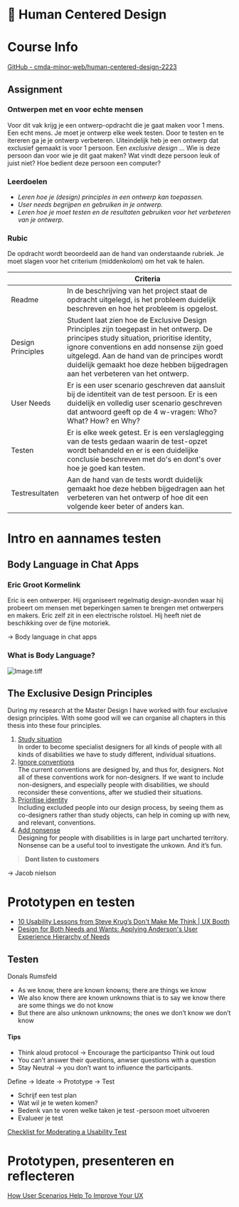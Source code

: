 # 􀓤 Human Centered Design

# Course Info

[GitHub - cmda-minor-web/human-centered-design-2223](https://github.com/cmda-minor-web/human-centered-design-2223)

## Assignment

### Ontwerpen met en voor echte mensen

Voor dit vak krijg je een ontwerp-opdracht die je gaat maken voor 1 mens. Een echt mens. Je moet je ontwerp elke week testen. Door te testen en te itereren ga je je ontwerp verbeteren. Uiteindelijk heb je een ontwerp dat exclusief gemaakt is voor 1 persoon. Een *exclusive design* ... Wie is deze persoon dan voor wie je dit gaat maken? Wat vindt deze persoon leuk of juist niet? Hoe bedient deze persoon een computer?

### Leerdoelen

- *Leren hoe je (design) principles in een ontwerp kan toepassen.*
- *User needs begrijpen en gebruiken in je ontwerp.*
- *Leren hoe je moet testen en de resultaten gebruiken voor het verbeteren van je ontwerp.*

### Rubic

De opdracht wordt beoordeeld aan de hand van onderstaande rubriek. Je moet slagen voor het criterium (middenkolom) om het vak te halen.

|                   | **Criteria**                                                                                                                                                                                                                                                                                                        |
| ----------------- | ------------------------------------------------------------------------------------------------------------------------------------------------------------------------------------------------------------------------------------------------------------------------------------------------------------------- |
| Readme            | In de beschrijving van het project staat de opdracht uitgelegd, is het probleem duidelijk beschreven en hoe het probleem is opgelost.                                                                                                                                                                               |
| Design Principles | Student laat zien hoe de Exclusive Design Principles zijn toegepast in het ontwerp. De principes study situation, prioritise identity, ignore conventions en add nonsense zijn goed uitgelegd. Aan de hand van de principes wordt duidelijk gemaakt hoe deze hebben bijgedragen aan het verbeteren van het ontwerp. |
| User Needs        | Er is een user scenario geschreven dat aansluit bij de identiteit van de test persoon. Er is een duidelijk en volledig user scenario geschreven dat antwoord geeft op de 4 w-vragen: Who? What? How? en Why?                                                                                                        |
| Testen            | Er is elke week getest. Er is een verslaglegging van de tests gedaan waarin de test-opzet wordt behandeld en er is een duidelijke conclusie beschreven met do's en dont's over hoe je goed kan testen.                                                                                                              |
| Testresultaten    | Aan de hand van de tests wordt duidelijk gemaakt hoe deze hebben bijgedragen aan het verbeteren van het ontwerp of hoe dit een volgende keer beter of anders kan.                                                                                                                                                   |

# Intro en aannames testen

## Body Language in Chat Apps

### Eric Groot Kormelink

Eric is een ontwerper. Hij organiseert regelmatig design-avonden waar hij probeert om mensen met beperkingen samen te brengen met ontwerpers en makers. Eric zelf zit in een electrische rolstoel. Hij heeft niet de beschikking over de fijne motoriek.

→ Body language in chat apps

### What is Body Language?

![Image.tiff](https://res.craft.do/user/full/cae612a9-77ef-3048-2175-f49f7e7d201d/doc/7E74C264-F1C6-4179-AEDD-E57C4EBDF1AF/1FB71E82-8560-4AF4-9DA8-1CC0AC170DFD_2/TZcsZEfBjfupQWRLOhYLAG0E0EnULNIUWoAx7dyAOkAz/Image.tiff)

## The Exclusive Design Principles

During my research at the Master Design I have worked with four exclusive design principles. With some good will we can organise all chapters in this thesis into these four principles.

1. [Study situation](https://exclusive-design.vasilis.nl/principles/study-situation/)  
   In order to become specialist designers for all kinds of people with all kinds of disabilities we have to study different, individual situations.  
2. [Ignore conventions](https://exclusive-design.vasilis.nl/principles/ignore-conventions/)  
The current conventions are designed by, and thus for, designers. Not all of these conventions work for non-designers. If we want to include non-designers, and especially people with disabilities, we should reconsider these conventions, after we studied their situations.
3. [Prioritise identity](https://exclusive-design.vasilis.nl/principles/prioritise-identity/)  
   Including excluded people into our design process, by seeing them as co-designers rather than study objects, can help in coming up with new, and relevant, conventions.  
4. [Add nonsense](https://exclusive-design.vasilis.nl/principles/add-nonsense/)  
   Designing for people with disabilities is in large part uncharted territory. Nonsense can be a useful tool to investigate the unkown. And it’s fun.



> **Dont listen to customers**  

→ Jacob nielson



# Prototypen en testen

- [10 Usability Lessons from Steve Krug’s Don't Make Me Think | UX Booth](https://www.uxbooth.com/articles/10-usability-lessons-from-steve-krugs-dont-make-me-think/)
- [Design for Both Needs and Wants: Applying Anderson's User Experience Hierarchy of Needs](https://thevisualcommunicationguy.com/2018/11/08/design-for-both-needs-and-wants-applying-andersons-user-experience-hierarchy-of-needs/)

## Testen

Donals Rumsfeld

- As we know, there are known knowns; there are things we know
- We also know there are known unknowns thiat is to say we know there are some things we do not know
- But there are also unknown unknowns; the ones we don’t know we don’t know

#### Tips

- Think aloud protocol → Encourage the participantso Think out loud
- You can’t answer their questions, anwser questions with a question
- Stay Neutral → you don’t want to influence the participants.

Define →  Ideate → Prototype →  Test

- Schrijf een test plan
- Wat wil je te weten komen?
- Bedenk van te voren welke taken je test -persoon moet uitvoeren
- Evalueer je test

[Checklist for Moderating a Usability Test](https://www.nngroup.com/articles/usability-checklist/)

# Prototypen, presenteren en reflecteren

[How User Scenarios Help To Improve Your UX](https://www.getfeedback.com/resources/ux/how-user-scenarios-help-to-improve-your-ux/)

